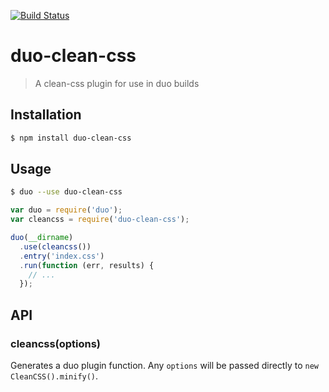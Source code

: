[![Build Status](https://travis-ci.org/duojs/clean-css.svg)](https://travis-ci.org/duojs/clean-css)

# duo-clean-css

> A clean-css plugin for use in duo builds

## Installation

```sh
$ npm install duo-clean-css
```

## Usage

```sh
$ duo --use duo-clean-css
```

```js
var duo = require('duo');
var cleancss = require('duo-clean-css');

duo(__dirname)
  .use(cleancss())
  .entry('index.css')
  .run(function (err, results) {
    // ...
  });
```

## API

### cleancss(options)

Generates a duo plugin function. Any `options` will be passed directly to
`new CleanCSS().minify()`.
